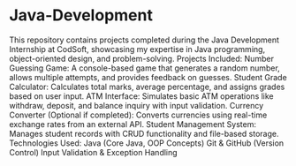 # Java-Development
This repository contains projects completed during the Java Development Internship at CodSoft, showcasing my expertise in Java programming, object-oriented design, and problem-solving.
Projects Included:
Number Guessing Game: A console-based game that generates a random number, allows multiple attempts, and provides feedback on guesses.
 Student Grade Calculator: Calculates total marks, average percentage, and assigns grades based on user input.
 ATM Interface: Simulates basic ATM operations like withdraw, deposit, and balance inquiry with input validation.
 Currency Converter (Optional if completed): Converts currencies using real-time exchange rates from an external API.
 Student Management System: Manages student records with CRUD functionality and file-based storage.
Technologies Used:
 Java (Core Java, OOP Concepts)
 Git & GitHub (Version Control)
 Input Validation & Exception Handling
